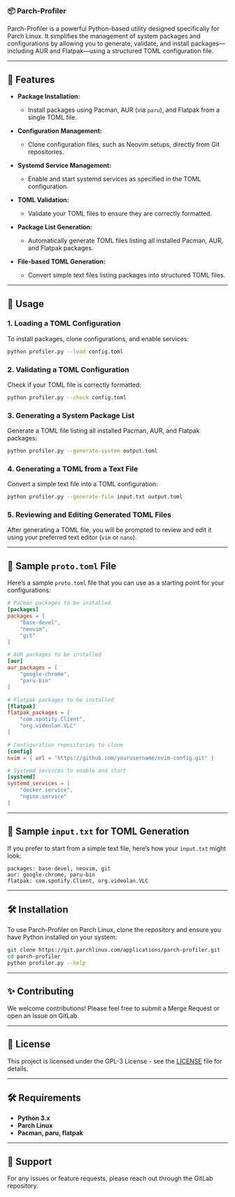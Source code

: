 
### 📦 **Parch-Profiler**

Parch-Profiler is a powerful Python-based utility designed specifically for Parch Linux. It simplifies the management of system packages and configurations by allowing you to generate, validate, and install packages—including AUR and Flatpak—using a structured TOML configuration file.

---

## 🚀 **Features**

- **Package Installation:**
  - Install packages using Pacman, AUR (via `paru`), and Flatpak from a single TOML file.

- **Configuration Management:**
  - Clone configuration files, such as Neovim setups, directly from Git repositories.

- **Systemd Service Management:**
  - Enable and start systemd services as specified in the TOML configuration.

- **TOML Validation:**
  - Validate your TOML files to ensure they are correctly formatted.

- **Package List Generation:**
  - Automatically generate TOML files listing all installed Pacman, AUR, and Flatpak packages.

- **File-based TOML Generation:**
  - Convert simple text files listing packages into structured TOML files.

---

## 📄 **Usage**

### **1. Loading a TOML Configuration**

To install packages, clone configurations, and enable services:

```bash
python profiler.py --load config.toml
```

### **2. Validating a TOML Configuration**

Check if your TOML file is correctly formatted:

```bash
python profiler.py --check config.toml
```

### **3. Generating a System Package List**

Generate a TOML file listing all installed Pacman, AUR, and Flatpak packages:

```bash
python profiler.py --generate-system output.toml
```

### **4. Generating a TOML from a Text File**

Convert a simple text file into a TOML configuration:

```bash
python profiler.py --generate-file input.txt output.toml
```

### **5. Reviewing and Editing Generated TOML Files**

After generating a TOML file, you will be prompted to review and edit it using your preferred text editor (`vim` or `nano`).

---

## 🧰 **Sample `proto.toml` File**

Here’s a sample `proto.toml` file that you can use as a starting point for your configurations:

```toml
# Pacman packages to be installed
[packages]
packages = [
    "base-devel",
    "neovim",
    "git"
]

# AUR packages to be installed
[aur]
aur_packages = [
    "google-chrome",
    "paru-bin"
]

# Flatpak packages to be installed
[flatpak]
flatpak_packages = [
    "com.spotify.Client",
    "org.videolan.VLC"
]

# Configuration repositories to clone
[config]
nvim = { url = "https://github.com/yourusername/nvim-config.git" }

# Systemd services to enable and start
[systemd]
systemd_services = [
    "docker.service",
    "nginx.service"
]
```

---

## 📄 **Sample `input.txt` for TOML Generation**

If you prefer to start from a simple text file, here’s how your `input.txt` might look:

```text
packages: base-devel, neovim, git
aur: google-chrome, paru-bin
flatpak: com.spotify.Client, org.videolan.VLC
```

---

## 🛠️ **Installation**

To use Parch-Profiler on Parch Linux, clone the repository and ensure you have Python installed on your system:

```bash
git clone https://git.parchlinux.com/applications/parch-profiler.git
cd parch-profiler
python profiler.py --help
```

---

## ✨ **Contributing**

We welcome contributions! Please feel free to submit a Merge Request or open an Issue on GitLab.

---

## 📜 **License**

This project is licensed under the GPL-3 License - see the [LICENSE](./LICENSE) file for details.

---

## 🛠️ **Requirements**

- **Python 3.x**
- **Parch Linux**
- **Pacman, paru, flatpak**

---

## 📧 **Support**

For any issues or feature requests, please reach out through the GitLab repository.


